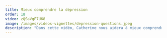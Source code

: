 ```yaml
---
title: Mieux comprendre la dépression
order: 18
video: zQSaVgF7U68
image: /images/videos-vignettes/depression-questions.jpeg
description: "Dans cette vidéo, Catherine nous aidera à mieux comprendre la dépression en répondant à 10 question qui lui ont été posées par sa communauté sur Instagram."
---
```

